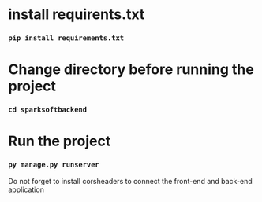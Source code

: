 # install requirents.txt
### `pip install requirements.txt`

# Change directory before running the project
### `cd sparksoftbackend`

# Run the project
### `py manage.py runserver`

Do not forget to install corsheaders to connect the front-end and back-end application
